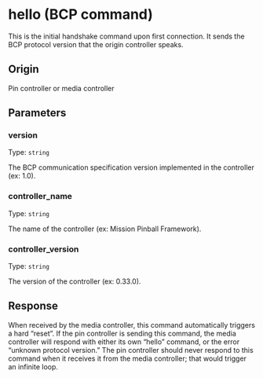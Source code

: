 # hello (BCP command)
This is the initial handshake command upon first connection. It sends the BCP protocol version that the origin controller speaks.

## Origin
Pin controller or media controller

## Parameters
### version
Type: `string`

The BCP communication specification version implemented in the controller (ex: 1.0).

### controller_name
Type: `string`

The name of the controller (ex: Mission Pinball Framework).

### controller_version
Type: `string`

The version of the controller (ex: 0.33.0).

## Response

When received by the media controller, this command automatically triggers a hard “reset”. If the pin controller is sending this command, the media controller will respond with either its own “hello” command, or the error “unknown protocol version.” The pin controller should never respond to this command when it receives it from the media controller; that would trigger an infinite loop.
